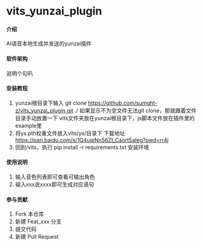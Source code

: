 # vits_yunzai_plugin

#### 介绍
AI语音本地生成并发送的yunzai插件

#### 软件架构
说明个勾叭


#### 安装教程

1.  yunzai根目录下输入
    git clone https://github.com/sumght-z/vits_yunzai_plugin.git ./
    如果显示不为空文件无法git clone，那就跟着文件目录手动放置一下
    vits文件夹放在yunzai根目录下，js脚本文件放在插件里的example里
2.  将ys.pth权重文件放入vits/ys/目录下 下载地址 https://pan.baidu.com/s/1Q4ujpNn56ZI_Caort5aIeg?pwd=rr4j
3.  回到/vits，执行
    pip install -r requirements.txt
    安装环境

#### 使用说明

1.  输入音色列表即可查看可输出角色
2.  输入xxx说xxxx即可生成对应语句

#### 参与贡献

1.  Fork 本仓库
2.  新建 Feat_xxx 分支
3.  提交代码
4.  新建 Pull Request
